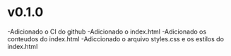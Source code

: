 # v0.1.0
-Adicionado o CI do github
-Adicionado o index.html
-Adicionado os conteudos do index.html
-Adiccionado o arquivo styles.css e os estilos do index.html
